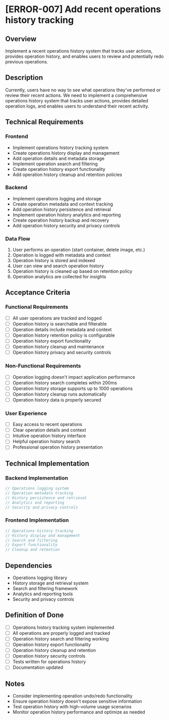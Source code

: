 # [ERROR-007] Add recent operations history tracking

## Overview

Implement a recent operations history system that tracks user actions, provides operation history, and enables users to review and potentially redo previous operations.

## Description

Currently, users have no way to see what operations they've performed or review their recent actions. We need to implement a comprehensive operations history system that tracks user actions, provides detailed operation logs, and enables users to understand their recent activity.

## Technical Requirements

### Frontend

- Implement operations history tracking system
- Create operations history display and management
- Add operation details and metadata storage
- Implement operation search and filtering
- Create operation history export functionality
- Add operation history cleanup and retention policies

### Backend

- Implement operations logging and storage
- Create operation metadata and context tracking
- Add operation history persistence and retrieval
- Implement operation history analytics and reporting
- Create operation history backup and recovery
- Add operation history security and privacy controls

### Data Flow

1. User performs an operation (start container, delete image, etc.)
2. Operation is logged with metadata and context
3. Operation history is stored and indexed
4. User can view and search operation history
5. Operation history is cleaned up based on retention policy
6. Operation analytics are collected for insights

## Acceptance Criteria

### Functional Requirements

- [ ] All user operations are tracked and logged
- [ ] Operation history is searchable and filterable
- [ ] Operation details include metadata and context
- [ ] Operation history retention policy is configurable
- [ ] Operation history export functionality
- [ ] Operation history cleanup and maintenance
- [ ] Operation history privacy and security controls

### Non-Functional Requirements

- [ ] Operation logging doesn't impact application performance
- [ ] Operation history search completes within 200ms
- [ ] Operation history storage supports up to 1000 operations
- [ ] Operation history cleanup runs automatically
- [ ] Operation history data is properly secured

### User Experience

- [ ] Easy access to recent operations
- [ ] Clear operation details and context
- [ ] Intuitive operation history interface
- [ ] Helpful operation history search
- [ ] Professional operation history presentation

## Technical Implementation

### Backend Implementation

```rust
// Operations logging system
// Operation metadata tracking
// History persistence and retrieval
// Analytics and reporting
// Security and privacy controls
```

### Frontend Implementation

```typescript
// Operations history tracking
// History display and management
// Search and filtering
// Export functionality
// Cleanup and retention
```

## Dependencies

- Operations logging library
- History storage and retrieval system
- Search and filtering framework
- Analytics and reporting tools
- Security and privacy controls

## Definition of Done

- [ ] Operations history tracking system implemented
- [ ] All operations are properly logged and tracked
- [ ] Operation history search and filtering working
- [ ] Operation history export functionality
- [ ] Operation history cleanup and retention
- [ ] Operation history security controls
- [ ] Tests written for operations history
- [ ] Documentation updated

## Notes

- Consider implementing operation undo/redo functionality
- Ensure operation history doesn't expose sensitive information
- Test operation history with high-volume usage scenarios
- Monitor operation history performance and optimize as needed
